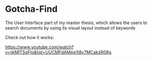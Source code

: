 Gotcha-Find
===========

The User Interface part of my master thesis, which allows the users to search documents by using its visual layout instead of keywords

Check out how it works:

https://www.youtube.com/watch?v=jikMlTSqFIo&list=UUCMFdAMeq1t8v7MCakzR08g
